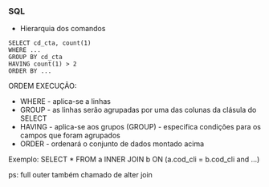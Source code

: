 ### SQL

- Hierarquia dos comandos

```
SELECT cd_cta, count(1)
WHERE ...
GROUP BY cd_cta
HAVING count(1) > 2
ORDER BY ...
```

ORDEM EXECUÇÃO:

- WHERE - aplica-se a linhas
- GROUP - as linhas serão agrupadas por uma das colunas da clásula do SELECT
- HAVING - aplica-se aos grupos (GROUP) - especifica condições para os campos que foram agrupados
- ORDER - ordenará o conjunto de dados montado acima

Exemplo:
SELECT \* FROM a INNER JOIN b ON (a.cod_cli = b.cod_cli and ...)

ps: full outer também chamado de alter join

